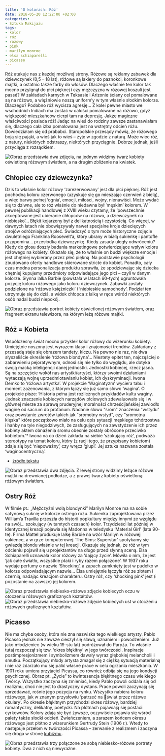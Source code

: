 ```yaml
---
title: 'O kolorach: Róż'
date: 2018-05-20 12:22:00 +02:00
categories:
- Sztuka Makijażu
tags:
- kolor
- róż
- różowy
- pink
- marilyn monroe
- elsa schiaparelli
- picasso
---
```


Róż atakuje nas z każdej możliwej strony. Różowe są reklamy zabawek dla dziewczynek (0,5 – 18 lat), różowe są lakiery do paznokci, koronkowe majtki, a ostatnio także farby do włosów. Dlaczego właśnie ten kolor tak mocno przylgnął do płci pięknej i czy mężczyzna w różowej koszuli jest passé? W zakładach karnych w Teksasie i Arizonie ściany cel pomalowane są na różowo, a więźniowie noszą uniform’y w tym właśnie słodkim kolorze. Dlaczego? Podobno róż wycisza agresję… Z kolei pewne miasto we wschodnich Indiach ma zostać w całości pomalowane na różowo, gdyż większość mieszkańców cierpi tam na depresję. Jakże magiczne właściwości posiada róż! Jadąc na wieś do rodziny zawsze zastanawiałam się, dlaczego cała izba pomalowana jest na wstrętny odcień różu. Dowiedziałam się od prababci. Staropolskie przesądy mówią, że różowego boją się pająki, a wieś jak to wieś – żyje w zgodzie z naturą. Może wiec róż, z natury, niektórych odstraszy, niektórych przyciągnie. Dobrze jednak, jeśli przyciąga z rozsądkiem.

![Obraz przedstawia dwa zdjęcia, na jednym widzimy twarz kobiety oświetloną różowym światłem, a na drugim zbliżenie na kwiatek.](https://assets1.ello.co/uploads/asset/attachment/7700426/ello-optimized-99ff6751.jpg)

## Chłopiec czy dziewczynka?

Dziś to właśnie kolor różowy ‘zarezerwowany’ jest dla płci pięknej. Róż jest pochodną koloru czerwonego (uzyskuje się go mieszając czerwień z bielą), a więc barwy pełnej ‘ognia’, emocji, miłości, wojny, nienawiści. Może wydać się to dziwne, ale to róż właśnie do niedawna był ‘męskim’ kolorem. W pewnej publikacji handlowej z XVIII wieku czytamy, że ‘powszechnie akceptowane jest ubieranie chłopców na różowo, a dziewczynek na niebiesko’… Błękit kojarzony był z delikatnością i czystością. Co więcej, w dawnych latach nie obowiązywały nawet specjalne kroje dziecięcych strojów odróżniających płeć. Świadczyć o tym może historyczne zdjęcie dwuletniego Franklina Roosevelt’a, który ubrany w białą sukienkę i pantofle przypomina… przesłodką dziewczynkę. Kiedy zasady uległy odwróceniu?
Kiedy do głosu doszły badania marketingowe potwierdzające wpływ koloru różowego na kobiety. Okazało się, że to właśnie on budzi większe emocje i jest chętniej wybierany przez płeć piękną. Na podstawie psychologii zbudowano oferty handlowe skierowane stricte do kobiet. Ponadto, cały czas modna personalizacja produktu sprawiła, że spodziewając się dziecka chętniej kupujemy przedmioty odpowiadające jego płci – czyli w danym kolorze. Słynna lalka Barbie (powstała w latach 60-tych) ugruntowała pozycję koloru różowego jako koloru dziewczynek. Zabawki zostały podzielone na ‘różowe księżniczki’ i ‘niebieskie samochody’. Podział ten utrzymuje się do dziś, a widok chłopca z lalką w ręce wśród niektórych osób nadal budzi niepokój.

![Obraz przedstawia portret kobiety oświetlonej różowym światłem, oraz fragment ekranu telewizora, na którym leżą różowe majtki.](https://assets2.ello.co/uploads/asset/attachment/7700421/ello-optimized-afe43e55.jpg)


## Róż = Kobieta

Współczesny świat mocno przykleił kolor różowy do wizerunku kobiety. Umiejętnie noszony jest wyrazem klasy i znajomości trendów. Zakładany z przesadą staje się obrazem tandety, kiczu. Na pewno nie raz, nie dwa słyszeliście określenie ‘różowa blondyna’… Niestety epitet ten, najczęściej o zabarwieniu pejoratywnym, odnosi się nie tylko do wyglądu, ale dotyka swoją macką inteligencji danej jednostki. Jednostki kobiecej, rzecz jasna. Są na szczęście wokół nas artystki/artyści, którzy swoimi działaniami wytaczają wojnę uprzedmiotawianiu kobiet, ich dyskryminacji. Iwona Demko to ‘różowa artystka’. W projekcie ‘Waginatyzm’ wyciera tabu i moment zażenowania, z którym łączy się już samo słowo ‘wagina’. O projekcie pisze: ‘Historia pełna jest rozlicznych przykładów kultu waginy. Jednak znaczenie kobiecych narządów płciowych zdewaluowało się i w głównej mierze za sprawą pruderyjnej moralności chrześcijańskiej zawiodło waginę od sacrum do profanum. Nadanie słowu "srom" znaczenia "wstydu" oraz powstanie zwrotów takich jak "sromotny wstyd", czy "sromotna klęska" które początkowo miało na celu opis sytuacji męskiego tchórzostwa i hańby na tyle niegodziwych, że zasługujących na zawstydzenie ich przez kobiety aktem obnażenia sromu obecnie zostały obrócone przeciwko kobietom.’* Iwona na co dzień zakłada na siebie ‘szokujący róż’, podważa stereotypy na temat koloru, który (z racji tego, że przypisany kobietom) zdaje się być ‘niepoważny’, czy wręcz ‘głupi’. Jej sztuka nazwana została ‘waginocentryczną’. 

* [źródło tekstu](http://www.iwonademko.art.pl/rzezba/waginatyzm/waginatyzm_tekst.html)

![Obraz przedstawia dwa zdjęcia. Z lewej strony widzimy leżące różowe majtki na drewnianej podłodze, a z prawej twarz kobiety oświetloną różowym światłem.](https://assets0.ello.co/uploads/asset/attachment/7700419/ello-optimized-29ae42d3.jpg)

## Ostry Róż

W filmie pt.: „Mężczyźni wolą blondynki” Marilyn Monroe ma na sobie satynową suknię w kolorze ostrego różu. Sukienka zaprojektowana przez William’a Travilla przeszła do historii popkultury między innymi ze względu na swój… szokujący (w tamtych czasach) kolor. Trzydzieści lat później w identycznej kreacji pojawia się Madonna w teledysku ‘Material Girl’ (lata 90-te). Firma Mattel produkuje lalkę Barbie na wzór Marilyn w różowej sukience, a w grze komputerowej ‘The Sims: Superstar’ spotykamy się gwiazdą blondu właśnie w tej kreacji. Okazuje się jednak, że róż w tym odcieniu pojawił się u projektantów na długo przed słynną sceną. Elsa Schiaparelli uznawała kolor różowy za ‘dający życie’. Mówiła o nim, że jest ‘jak całe światło, wszystkie ptaki i ryby razem połączone’. W 1937 roku wydaje perfumy o nazwie ‘Shocking’, a zapach zamknięty jest w pudełko w kolorze odpowiadającym nazwie… Elsa umiejętnie łączyła róż ze złotem i czernią, nadając kreacjom charakteru. Ostry róż, czy ‘shocking pink’ jest (i pozostanie na zawsze) jej kolorem.

![Obraz przedstawia niebiesko-różowe zdjęcie kobiecych oczu w otoczeniu różowych graficznych kształtów.](https://assets0.ello.co/uploads/asset/attachment/7700427/ello-optimized-c240a5bf.jpg)
![Obraz przedstawia niebiesko-różowe zdjęcie kobiecych ust w otoczeniu różowych graficznych kształtów.](https://assets1.ello.co/uploads/asset/attachment/7700429/ello-optimized-b8823ce2.jpg)

## Picasso

Nie ma chyba osoby, która nie zna nazwiska tego wielkiego artysty. Pablo Picasso jednak nie zawsze cieszył się sławą, uznaniem i powodzeniem. Już jako młodzieniec (w wieku 19-stu lat) podróżował do Paryża. To właśnie tutaj rozpoczął się tzw. ‘okres błękitny’ w jego twórczości. Inspiracje postimpresjonizmem i symbolizmem dawały wyraz głębokiej melancholii i smutku. Początkujący młody artysta zmagał się z ciężką sytuacją materialną i nie raz zdarzało mu się palić własne prace w celu ogrzania mieszkania. W 1901 roku umiera przyjaciel Picassa, co również odbija się na jego kondycji psychicznej. Obraz pt. „Życie” to kwintesencja błękitnego czasu wielkiego Twórcy.
Wszystko zaczyna się zmieniać, kiedy Pablo powoli oddala się od realizmu, choć nie jest to drastyczny dystans. Prace powoli zaczynają się sprzedawać, rośnie jego pozycja na rynku. Wszystko nabiera koloru różowego, jak w znanym przysłowiu ‘patrzeć na świat przez różowe okulary’. Po okresie błękitnym przychodzi okres różowy, bardziej romantyczny, delikatny, poetycki. Na płótnach pojawiają się postaci cyrkowców. Kolory zdają się być żywsze, oczywiście pojawia się wśród palety także słodki odcień. Zwieńczeniem, a zarazem końcem okresu różowego jest płótno z wizerunkiem Gertrudy Stein (1906 r.). Wtedy to następuje przełom w twórczości Picassa – zerwanie z realizmem i zaczyna się droga w stronę [kubizmu](http://sztukauniwersalna.pl/2017-10-26-kubizm-moodboard).

![Obraz przedstawia trzy połączone ze sobą niebiesko-różowe portrety kobiety. Dwa z nich są niewyraźne.](https://assets1.ello.co/uploads/asset/attachment/7700431/ello-optimized-5d602a7b.jpg)